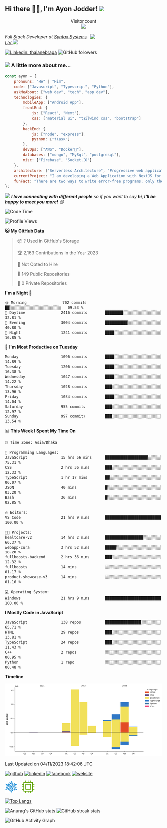 
<h2>Hi there 👋🏻, I'm Ayon Jodder! <img src="https://media.giphy.com/media/12oufCB0MyZ1Go/giphy.gif" width="50"></h2>

<p align="center"> 
  Visitor count<br>
  <img src="https://profile-counter.glitch.me/AyonJD/count.svg" />
</p>

<img align='right' src="https://media.giphy.com/media/M9gbBd9nbDrOTu1Mqx/giphy.gif" width="230">
<p><em>Full Stack Developer at <a href="#">Syntax Systems Ltd.</a><img src="https://media.giphy.com/media/WUlplcMpOCEmTGBtBW/giphy.gif" width="30"> 
</em></p>

<!-- ![A MERN Stack Developer](https://raw.githubusercontent.com/AyonJD/AyonJD/main/cover.jpg) -->

[![Linkedin: thaianebraga](https://img.shields.io/badge/-ayon-blue?style=flat-square&logo=Linkedin&logoColor=white&link=https://www.linkedin.com/in/ayon-jodder/)](https://www.linkedin.com/in/ayon-jodder/)
![GitHub followers](https://img.shields.io/github/followers/AyonJD?label=Follow&style=social)

### <img src="https://media.giphy.com/media/VgCDAzcKvsR6OM0uWg/giphy.gif" width="50"> A little more about me... 

```javascript
const ayon = {
    pronouns: "He" | "Him",
    code: ["Javascript", "Typescript", "Python"],
    askMeAbout: ["web dev", "tech", "app dev"],
    technologies: {
        mobileApp: ["Android App"],
        frontEnd: {
            js: ["React", "Next"],
            css: ["material ui", "tailwind css", "bootstrap"]
        },
        backEnd: {
            js: ["node", "express"],
            python: ["flask"]
        },
        devOps: ["AWS", "Docker🐳"],
        databases: ["mongo", "MySql", "postgresql"],
        misc: ["Firebase", "Socket.IO"]
    },
    architecture: ["Serverless Architecture", "Progressive web applications", "Single page applications"],
    currentProject: "I am developing a Web Application with NextJS for Syntax Systems Ltd."
    funFact: "There are two ways to write error-free programs; only the third one works"
};
```
<img src="https://media.giphy.com/media/LnQjpWaON8nhr21vNW/giphy.gif" width="60"> <em><b>I love connecting with different people</b> so if you want to say <b>hi, I'll be happy to meet you more!</b> 😊</em>

<!--START_SECTION:waka-->
![Code Time](http://img.shields.io/badge/Code%20Time-684%20hrs%2013%20mins-blue)

![Profile Views](http://img.shields.io/badge/Profile%20Views-2-blue)

**🐱 My GitHub Data** 

> 📦 ? Used in GitHub's Storage 
 > 
> 🏆 2,163 Contributions in the Year 2023
 > 
> 🚫 Not Opted to Hire
 > 
> 📜 149 Public Repositories 
 > 
> 🔑 0 Private Repositories 
 > 
**I'm a Night 🦉** 

```text
🌞 Morning                702 commits         ██░░░░░░░░░░░░░░░░░░░░░░░   09.53 % 
🌆 Daytime                2416 commits        ████████░░░░░░░░░░░░░░░░░   32.81 % 
🌃 Evening                3004 commits        ██████████░░░░░░░░░░░░░░░   40.80 % 
🌙 Night                  1241 commits        ████░░░░░░░░░░░░░░░░░░░░░   16.85 % 
```
📅 **I'm Most Productive on Tuesday** 

```text
Monday                   1096 commits        ████░░░░░░░░░░░░░░░░░░░░░   14.89 % 
Tuesday                  1206 commits        ████░░░░░░░░░░░░░░░░░░░░░   16.38 % 
Wednesday                1047 commits        ████░░░░░░░░░░░░░░░░░░░░░   14.22 % 
Thursday                 1028 commits        ███░░░░░░░░░░░░░░░░░░░░░░   13.96 % 
Friday                   1034 commits        ████░░░░░░░░░░░░░░░░░░░░░   14.04 % 
Saturday                 955 commits         ███░░░░░░░░░░░░░░░░░░░░░░   12.97 % 
Sunday                   997 commits         ███░░░░░░░░░░░░░░░░░░░░░░   13.54 % 
```


📊 **This Week I Spent My Time On** 

```text
🕑︎ Time Zone: Asia/Dhaka

💬 Programming Languages: 
JavaScript               15 hrs 56 mins      ███████████████████░░░░░░   75.31 % 
CSS                      2 hrs 36 mins       ███░░░░░░░░░░░░░░░░░░░░░░   12.33 % 
TypeScript               1 hr 17 mins        ██░░░░░░░░░░░░░░░░░░░░░░░   06.07 % 
JSON                     40 mins             █░░░░░░░░░░░░░░░░░░░░░░░░   03.20 % 
Bash                     36 mins             █░░░░░░░░░░░░░░░░░░░░░░░░   02.85 % 

🔥 Editors: 
VS Code                  21 hrs 9 mins       █████████████████████████   100.00 % 

🐱‍💻 Projects: 
healtcare-v2             14 hrs 2 mins       █████████████████░░░░░░░░   66.37 % 
webapp-cura              3 hrs 52 mins       █████░░░░░░░░░░░░░░░░░░░░   18.28 % 
fullboosts-backend       2 hrs 36 mins       ███░░░░░░░░░░░░░░░░░░░░░░   12.32 % 
fullboosts               14 mins             ░░░░░░░░░░░░░░░░░░░░░░░░░   01.17 % 
product-showcase-v3      14 mins             ░░░░░░░░░░░░░░░░░░░░░░░░░   01.16 % 

💻 Operating System: 
Windows                  21 hrs 9 mins       █████████████████████████   100.00 % 
```

**I Mostly Code in JavaScript** 

```text
JavaScript               138 repos           ████████████████░░░░░░░░░   65.71 % 
HTML                     29 repos            ███░░░░░░░░░░░░░░░░░░░░░░   13.81 % 
TypeScript               24 repos            ███░░░░░░░░░░░░░░░░░░░░░░   11.43 % 
C++                      2 repos             ░░░░░░░░░░░░░░░░░░░░░░░░░   00.95 % 
Python                   1 repo              ░░░░░░░░░░░░░░░░░░░░░░░░░   00.48 % 
```



**Timeline**

![Lines of Code chart](https://raw.githubusercontent.com/AyonJD/AyonJD/master/assets/bar_graph.png)


 Last Updated on 04/11/2023 18:42:06 UTC
<!--END_SECTION:waka-->


[<img src='https://cdn.jsdelivr.net/npm/simple-icons@3.0.1/icons/github.svg' alt='github' height='40'>](https://github.com/AyonJD)  [<img src='https://cdn.jsdelivr.net/npm/simple-icons@3.0.1/icons/linkedin.svg' alt='linkedin' height='40'>](https://www.linkedin.com/in/ayon-jodder/)  [<img src='https://cdn.jsdelivr.net/npm/simple-icons@3.0.1/icons/facebook.svg' alt='facebook' height='40'>](https://www.facebook.com/ayon.jodder.75)  [<img src='https://cdn.jsdelivr.net/npm/simple-icons@3.0.1/icons/icloud.svg' alt='website' height='40'>](https://ayon-jodder-portfolio.web.app/)  

<a href='https://archiveprogram.github.com/'><img src='https://raw.githubusercontent.com/acervenky/animated-github-badges/master/assets/acbadge.gif' width='40' height='40'></a> <a href='https://docs.github.com/en/developers'><img src='https://raw.githubusercontent.com/acervenky/animated-github-badges/master/assets/devbadge.gif' width='40' height='40'></a> 

[![Top Langs](https://github-readme-stats.vercel.app/api/top-langs/?username=AyonJD&theme=cobalt)](https://github.com/anuraghazra/github-readme-stats)

![Anurag's GitHub stats](https://github-readme-stats.vercel.app/api?username=AyonJD&show_icons=true&theme=cobalt) ![GitHub streak stats](https://github-readme-streak-stats.herokuapp.com/?user=AyonJD&theme=cobalt)  

![GitHub Activity Graph](https://activity-graph.herokuapp.com/graph?username=AyonJD&theme=cobalt)  



